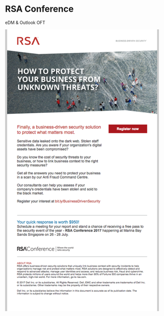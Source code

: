 # RSA Conference

eDM & Outlook OFT

![eDM visual](https://github.com/gbjack/RSA-Conference/blob/master/images/preview.png)
